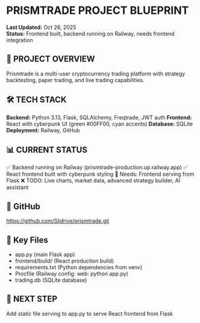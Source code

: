 ﻿# PRISMTRADE PROJECT BLUEPRINT
**Last Updated:** Oct 26, 2025  
**Status:** Frontend built, backend running on Railway, needs frontend integration

## 🎯 PROJECT OVERVIEW
Prismtrade is a multi-user cryptocurrency trading platform with strategy backtesting, paper trading, and live trading capabilities.

## 🛠 TECH STACK
**Backend:** Python 3.13, Flask, SQLAlchemy, Freqtrade, JWT auth
**Frontend:** React with cyberpunk UI (green #00FF00, cyan accents)
**Database:** SQLite
**Deployment:** Railway, GitHub

## 📊 CURRENT STATUS
✅ Backend running on Railway (prismtrade-production.up.railway.app)
✅ React frontend built with cyberpunk styling
🔄 Needs: Frontend serving from Flask
❌ TODO: Live charts, market data, advanced strategy builder, AI assistant

## 🔗 GitHub
https://github.com/Slidrive/prismtrade.git

## 📁 Key Files
- app.py (main Flask app)
- frontend/build/ (React production build)
- requirements.txt (Python dependencies from venv)
- Procfile (Railway config: web: python app.py)
- trading.db (SQLite database)

## 🚀 NEXT STEP
Add static file serving to app.py to serve React frontend from Flask
